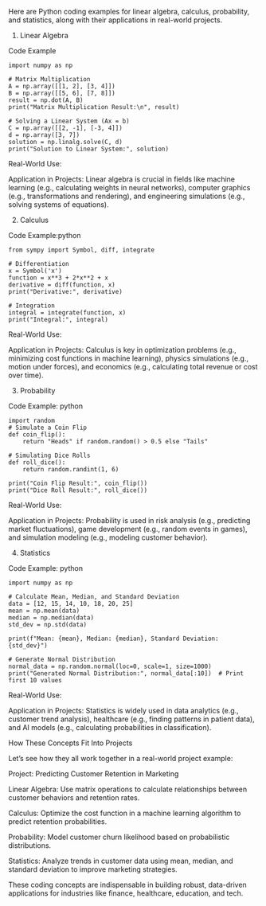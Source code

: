 Here are Python coding examples for linear algebra, calculus, probability, and statistics, along with their applications in real-world projects.

1. Linear Algebra

Code Example

```
import numpy as np

# Matrix Multiplication
A = np.array([[1, 2], [3, 4]])
B = np.array([[5, 6], [7, 8]])
result = np.dot(A, B)
print("Matrix Multiplication Result:\n", result)

# Solving a Linear System (Ax = b)
C = np.array([[2, -1], [-3, 4]])
d = np.array([3, 7])
solution = np.linalg.solve(C, d)
print("Solution to Linear System:", solution)
```

Real-World Use:

Application in Projects: Linear algebra is crucial in fields like machine learning (e.g., calculating weights in neural networks), computer graphics (e.g., transformations and rendering), and engineering simulations (e.g., solving systems of equations).

2. Calculus

Code Example:python

```
from sympy import Symbol, diff, integrate

# Differentiation
x = Symbol('x')
function = x**3 + 2*x**2 + x
derivative = diff(function, x)
print("Derivative:", derivative)

# Integration
integral = integrate(function, x)
print("Integral:", integral)

```

Real-World Use:

Application in Projects: Calculus is key in optimization problems (e.g., minimizing cost functions in machine learning), physics simulations (e.g., motion under forces), and economics (e.g., calculating total revenue or cost over time).

3. Probability

Code Example: python

```
import random
# Simulate a Coin Flip
def coin_flip():
    return "Heads" if random.random() > 0.5 else "Tails"

# Simulating Dice Rolls
def roll_dice():
    return random.randint(1, 6)

print("Coin Flip Result:", coin_flip())
print("Dice Roll Result:", roll_dice())

```

Real-World Use:

Application in Projects: Probability is used in risk analysis (e.g., predicting market fluctuations), game development (e.g., random events in games), and simulation modeling (e.g., modeling customer behavior).

4. Statistics

Code Example: python

```
import numpy as np

# Calculate Mean, Median, and Standard Deviation
data = [12, 15, 14, 10, 18, 20, 25]
mean = np.mean(data)
median = np.median(data)
std_dev = np.std(data)

print(f"Mean: {mean}, Median: {median}, Standard Deviation: {std_dev}")

# Generate Normal Distribution
normal_data = np.random.normal(loc=0, scale=1, size=1000)
print("Generated Normal Distribution:", normal_data[:10])  # Print first 10 values

```

Real-World Use:

Application in Projects: Statistics is widely used in data analytics (e.g., customer trend analysis), healthcare (e.g., finding patterns in patient data), and AI models (e.g., calculating probabilities in classification).

How These Concepts Fit Into Projects

Let’s see how they all work together in a real-world project example:

Project: Predicting Customer Retention in Marketing

Linear Algebra: Use matrix operations to calculate relationships between customer behaviors and retention rates.

Calculus: Optimize the cost function in a machine learning algorithm to predict retention probabilities.

Probability: Model customer churn likelihood based on probabilistic distributions.

Statistics: Analyze trends in customer data using mean, median, and standard deviation to improve marketing strategies.

These coding concepts are indispensable in building robust, data-driven applications for industries like finance, healthcare, education, and tech.
